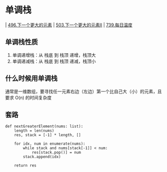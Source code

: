 # 单调栈
| [496.下一个更大的元素](https://leetcode-cn.com/problems/next-greater-element-i/) | [503.下一个更大的元素II](https://leetcode-cn.com/problems/next-greater-element-ii/) | [739.每日温度](https://leetcode-cn.com/problems/daily-temperatures/)

## 单调栈性质
1. 单调递增栈：从 栈底 到 栈顶 递增，栈顶大
2. 单调递减栈：从 栈底 到 栈顶 递减，栈顶小

## 什么时候用单调栈
通常是一维数组，要寻找任一元素右边（左边）第一个比自己大（小）的元素，且要求 O(n) 的时间复杂度

## 套路
```
def nextGreaterElement(nums: list):
    length = len(nums)
    res, stack = [-1] * length, []

    for idx, num in enumerate(nums):
        while stack and nums[stack[-1]] < num:
            res[stack.pop()] = num
        stack.append(idx)

    return res
```